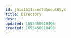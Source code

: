 ```yaml
---
id: jhia1b11sseo7d5oeul05ys
title: Directory
desc: ''
updated: 1655450610496
created: 1655450610496
---
```


